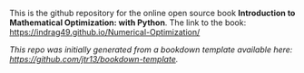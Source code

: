 This is the github repository for the online open source book **Introduction to Mathematical Optimization: with Python**. The link to the book: https://indrag49.github.io/Numerical-Optimization/

*This repo was initially generated from a bookdown template available here: https://github.com/jtr13/bookdown-template.*



